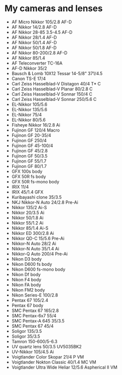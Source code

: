 # My cameras and lenses

- AF Micro Nikkor 105/2.8 AF-D
- AF Nikkor 14/2.8 AF-D
- AF Nikkor 28-85 3.5-4.5 AF-D
- AF Nikkor 28/1.4 AF-D
- AF Nikkor 50/1.4 AF-D
- AF Nikkor 50/1.8 AF-D
- AF Nikkor 80-200/2.8 AF-D
- AF Nikkor 85/1.4
- AF Teleconverter TC-16A
- AF-D Nikkor 35/2
- Bausch & Lomb 10X12 Tessar 14-5/8" 371/4.5
- Canon TS-E 17/4
- Carl Zeiss Hasselblad-V Distagon 40/4 T* C
- Carl Zeiss Hasselblad-V Planar 80/2.8 C
- Carl Zeiss Hasselblad-V Sonnar 150/4 C
- Carl Zeiss Hasselblad-V Sonnar 250/5.6 C
- EL-Nikkor 105/5.6
- EL-Nikkor 135/5.6
- EL-Nikkor 75/4
- EL-Nikkor 80/5.6
- Fisheye Nikkor 16/2.8 Ai
- Fujinon GF 120/4 Macro
- Fujinon GF 20-35/4
- Fujinon GF 250/4
- Fujinon GF 45-100/4
- Fujinon GF 45/2.8
- Fujinon GF 50/3.5
- Fujinon GF 55/1.7
- Fujinon GF 80/1.7
- GFX 100s body
- GFX 50R fs body
- GFX 50R fs-mono body
- IRIX 11/4
- IRIX 45/1.4 GFX
- Kuribayashi clone 35/3.5
- NKJ Nikkor-N Auto 24/2.8 Pre-Ai
- Nikkor 135/2 Ai-S
- Nikkor 20/3.5 Ai
- Nikkor 50/1.8 Ai
- Nikkor 55/1.2 Ai
- Nikkor 85/1.4 Ai-S
- Nikkor ED 300/2.8 Ai
- Nikkor QD-C 15/5.6 Pre-Ai
- Nikkor-N Auto 28/2 Ai
- Nikkor-N Auto 35/1.4 Ai
- Nikkor-Q Auto 200/4 Pre-Ai
- Nikon D3 body
- Nikon D600 fs body
- Nikon D600 fs-mono body
- Nikon Df body
- Nikon F4 body
- Nikon FA body
- Nikon FM2 body
- Nikon Series-E 100/2.8
- Pentax 67 105/2.4
- Pentax 67 body
- SMC Pentax 67 165/2.8
- SMC Pentax-6x7 55/4
- SMC Pentax-A 645 35/3.5
- SMC Pentax 67 45/4
- Soligor 135/3.5
- Soligor 35/3.5
- Tamron 150-600/5-6.3
- UV quartz lens 50/3.5 UV5035BK2
- UV-Nikkor 105/4.5 Ai
- Voigtlander Color Skopar 21/4 P VM
- Voigtlander Nokton Classic 40/1.4 MC VM
- Voigtlander Ultra Wide Heliar 12/5.6 Aspherical II VM
